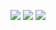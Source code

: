 <body background-color:#0055ff66>
<p align="center">
	<img width="max-content" height="max-content" src="https://imgs.xkcd.com/comics/git_commit.png">  
	<img width="max-content" height="max-content" src="https://imgs.xkcd.com/comics/git.png">  
	<img width="max-content" height="max-content" src="https://wakatime.com/share/@datfoosteve/2752a50e-94e7-42cb-9ad6-d9f1a0d8b4d6.svg">  
</p>
</body>



